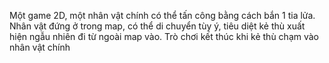 Một game 2D, một nhân vật chính có thể tấn công bằng cách bắn 1 tia lửa. Nhân vật đứng ở trong map, có thể di chuyển tùy ý, tiêu diệt kẻ thù xuất hiện ngẫu nhiên đi từ ngoài map vào. Trò chơi kết thúc khi kẻ thù chạm vào nhân vật chính
